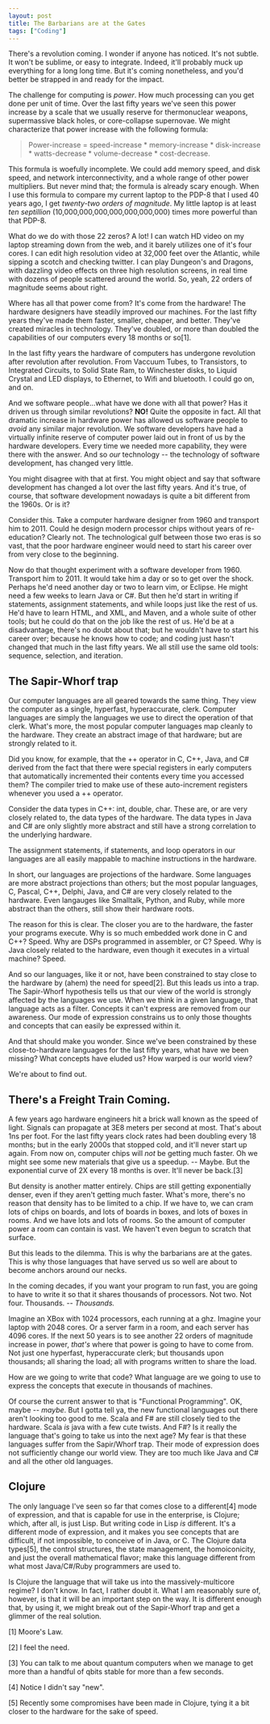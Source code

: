 ```yaml
---
layout: post
title: The Barbarians are at the Gates
tags: ["Coding"]
---
```


<meta http-equiv="refresh" content="3; url=http://blog.8thlight.com/uncle-bob/2011/12/11/The-Barbarians-are-at-the-Gates.html" />

There's a revolution coming. I wonder if anyone has noticed. It's not subtle. It won't be sublime, or easy to integrate. Indeed, it'll probably muck up everything for a long long time. But it's coming nonetheless, and you'd better be strapped in and ready for the impact.

The challenge for computing is *power*. How much processing can you get done per unit of time. Over the last fifty years we've seen this power increase by a scale that we usually reserve for thermonuclear weapons, supermassive black holes, or core-collapse supernovae. We might characterize that power increase with the following formula:

> Power-increase = speed-increase \* memory-increase \* disk-increase \* watts-decrease \* volume-decrease \* cost-decrease.

This formula is woefully incomplete. We could add memory speed, and disk speed, and network interconnectivity, and a whole range of other power multipliers. But never mind that; the formula is already scary enough. When I use this formula to compare my current laptop to the PDP-8 that I used 40 years ago, I get *twenty-two orders of magnitude*. My little laptop is at least *ten septillion* (10,000,000,000,000,000,000,000) times more powerful than that PDP-8.

What do we do with those 22 zeros? A lot! I can watch HD video on my laptop streaming down from the web, and it barely utilizes one of it's four cores. I can edit high resolution video at 32,000 feet over the Atlantic, while sipping a scotch and checking twitter. I can play Dungeon's and Dragons, with dazzling video effects on three high resolution screens, in real time with dozens of people scattered around the world. So, yeah, 22 orders of magnitude seems about right.

Where has all that power come from? It's come from the hardware! The hardware designers have steadily improved our machines. For the last fifty years they've made them faster, smaller, cheaper, and better. They've created miracles in technology. They've doubled, or more than doubled the capabilities of our computers every 18 months or so[1].

In the last fifty years the hardware of computers has undergone revolution after revolution after revolution. From Vaccuum Tubes, to Transistors, to Integrated Circuits, to Solid State Ram, to Winchester disks, to Liquid Crystal and LED displays, to Ethernet, to Wifi and bluetooth. I could go on, and on.

And we software people...what have we done with all that power? Has it driven us through similar revolutions? **NO!** Quite the opposite in fact. All that dramatic increase in hardware power has allowed us software people to *avoid* any similar major revolution. We software developers have had a virtually infinite reserve of computer power laid out in front of us by the hardware developers. Every time we needed more capability, they were there with the answer. And so *our* technology -- the technology of software development, has changed very little.

You might disagree with that at first. You might object and say that software development has changed a lot over the last fifty years. And it's true, of course, that software development nowadays is quite a bit different from the 1960s. Or is it?

Consider this. Take a computer hardware designer from 1960 and transport him to 2011. Could he design modern processor chips without years of re-education? Clearly not. The technological gulf between those two eras is so vast, that the poor hardware engineer would need to start his career over from very close to the beginning.

Now do that thought experiment with a software developer from 1960. Transport him to 2011. It would take him a day or so to get over the shock. Perhaps he'd need another day or two to learn vim, or Eclipse. He might need a few weeks to learn Java or C\#. But then he'd start in writing if statements, assignment statements, and while loops just like the rest of us. He'd have to learn HTML, and XML, and Maven, and a whole suite of other tools; but he could do that on the job like the rest of us. He'd be at a disadvantage, there's no doubt about that; but he wouldn't have to start his career over; because he knows how to code; and coding just hasn't changed that much in the last fifty years. We all still use the same old tools: sequence, selection, and iteration.

The Sapir-Whorf trap
--------------------

Our computer languages are all geared towards the same thing. They view the computer as a single, hyperfast, hyperaccurate, clerk. Computer languages are simply the languages we use to direct the operation of that clerk. What's more, the most popular computer languages map cleanly to the hardware. They create an abstract image of that hardware; but are strongly related to it.

Did you know, for example, that the ++ operator in C, C++, Java, and C\# derived from the fact that there were special registers in early computers that automatically incremented their contents every time you accessed them? The compiler tried to make use of these auto-increment registers whenever you used a ++ operator.

Consider the data types in C++: int, double, char. These are, or are very closely related to, the data types of the hardware. The data types in Java and C\# are only slightly more abstract and still have a strong correlation to the underlying hardware.

The assignment statements, if statements, and loop operators in our languages are all easily mappable to machine instructions in the hardware.

In short, our languages are projections of the hardware. Some languages are more abstract projections than others; but the most popular languages, C, Pascal, C++, Delphi, Java, and C\# are very closely related to the hardware. Even langauges like Smalltalk, Python, and Ruby, while more abstract than the others, still show their hardware roots.

The reason for this is clear. The closer you are to the hardware, the faster your programs execute. Why is so much embedded work done in C and C++? Speed. Why are DSPs programmed in assembler, or C? Speed. Why is Java closely related to the hardware, even though it executes in a virtual machine? Speed.

And so our languages, like it or not, have been constrained to stay close to the hardware by (ahem) the need for speed[2]. But this leads us into a trap. The Sapir-Whorf hypothesis tells us that our view of the world is strongly affected by the languages we use. When we think in a given language, that language acts as a filter. Concepts it can't express are removed from our awareness. Our mode of expression constrains us to only those thoughts and concepts that can easily be expressed within it.

And that should make you wonder. Since we've been constrained by these close-to-hardware languages for the last fifty years, what have we been missing? What concepts have eluded us? How warped is our world view?

We're about to find out.

There's a Freight Train Coming.
-------------------------------

A few years ago hardware engineers hit a brick wall known as the speed of light. Signals can propagate at 3E8 meters per second at most. That's about 1ns per foot. For the last fifty years clock rates had been doubling every 18 months; but in the early 2000s that stopped cold, and it'll never start up again. From now on, computer chips will *not* be getting much faster. Oh we might see some new materials that give us a speedup. -- Maybe. But the exponential curve of 2X every 18 months is over. It'll never be back.[3]

But density is another matter entirely. Chips are still getting exponentially denser, even if they aren't getting much faster. What's more, there's no reason that density has to be limited to a chip. If we have to, we can cram lots of chips on boards, and lots of boards in boxes, and lots of boxes in rooms. And we have lots and lots of rooms. So the amount of computer power a room can contain is vast. We haven't even begun to scratch that surface.

But this leads to the dilemma. This is why the barbarians are at the gates. This is why those languages that have served us so well are about to become anchors around our necks.

In the coming decades, if you want your program to run fast, you are going to have to write it so that it shares thousands of processors. Not two. Not four. Thousands. -- *Thousands.*

Imagine an XBox with 1024 processors, each running at a ghz. Imagine your laptop with 2048 cores. Or a server farm in a room, and each server has 4096 cores. If the next 50 years is to see another 22 orders of magnitude increase in power, *that's* where that power is going to have to come from. Not just one hyperfast, hyperaccurate clerk; but thousands upon thousands; all sharing the load; all with programs written to share the load.

How are we going to write that code? What language are we going to use to express the concepts that execute in thousands of machines.

Of course the current answer to that is "Functional Programming". OK, maybe -- *maybe*. But I gotta tell ya, the new functional languages out there aren't looking too good to me. Scala and F\# are still closely tied to the hardware. Scala *is* java with a few cute twists. And F\#? Is it really the language that's going to take us into the next age? My fear is that these languages suffer from the Sapir/Whorf trap. Their mode of expression does not sufficiently change our world view. They are too much like Java and C\# and all the other old languages.

Clojure
-------

The only language I've seen so far that comes close to a different[4] mode of expression, and that is capable for use in the enterprise, is Clojure; which, after all, is just Lisp. But writing code in Lisp *is* different. It's a different mode of expression, and it makes you see concepts that are difficult, if not impossible, to conceive of in Java, or C. The Clojure data types[5], the control structures, the state management, the homoiconicity, and just the overall mathematical flavor; make this language different from what most Java/C\#/Ruby programmers are used to.

Is Clojure the language that will take us into the massively-multicore regime? I don't know. In fact, I rather doubt it. What I am reasonably sure of, however, is that it will be an important step on the way. It is different enough that, by using it, we might break out of the Sapir-Whorf trap and get a glimmer of the real solution.

[1] Moore's Law.

[2] I feel the need.

[3] You can talk to me about quantum computers when we manage to get more than a handful of qbits stable for more than a few seconds.

[4] Notice I didn't say "new".

[5] Recently some compromises have been made in Clojure, tying it a bit closer to the hardware for the sake of speed.
